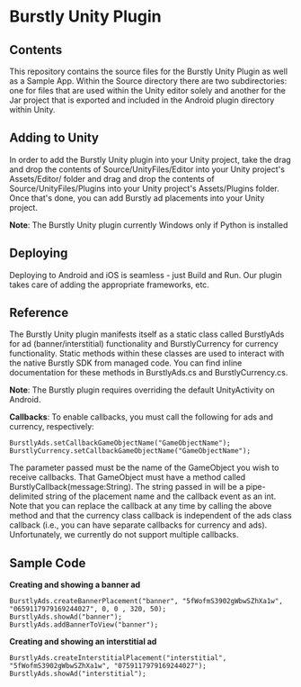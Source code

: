 # Burstly Unity Plugin

## Contents

This repository contains the source files for the Burstly Unity Plugin as well as a Sample App. Within the Source directory there are two subdirectories: one for files that are used within the Unity editor solely and another for the Jar project that is exported and included in the Android plugin directory within Unity.

## Adding to Unity

In order to add the Burstly Unity plugin into your Unity project, take the drag and drop the contents of Source/UnityFiles/Editor into your Unity project's Assets/Editor/ folder and drag and drop the contents of Source/UnityFiles/Plugins into your Unity project's Assets/Plugins folder. Once that's done, you can add Burstly ad placements into your Unity project.

**Note**: The Burstly Unity plugin currently Windows only if Python is installed


## Deploying

Deploying to Android and iOS is seamless - just Build and Run. Our plugin takes care of adding the appropriate frameworks, etc.


## Reference

The Burstly Unity plugin manifests itself as a static class called BurstlyAds for ad (banner/interstitial) functionality and BurstlyCurrency for currency functionality. Static methods within these classes are used to interact with the native Burstly SDK from managed code. You can find inline documentation for these methods in BurstlyAds.cs and BurstlyCurrency.cs. 

**Note**: The Burstly plugin requires overriding the default UnityActivity on Android.

**Callbacks**: To enable callbacks, you must call the following for ads and currency, respectively:

	BurstlyAds.setCallbackGameObjectName("GameObjectName");
	BurstlyCurrency.setCallbackGameObjectName("GameObjectName");

The parameter passed must be the name of the GameObject you wish to receive callbacks. That GameObject must have a method called BurstlyCallback(message:String). The string passed in will be a pipe-delimited string of the placement name and the callback event as an int. Note that you can replace the callback at any time by calling the above method and that the currency class callback is independent of the ads class callback (i.e., you can have separate callbacks for currency and ads). Unfortunately, we currently do not support multiple callbacks.
	

## Sample Code

**Creating and showing a banner ad**

	BurstlyAds.createBannerPlacement("banner", "5fWofmS3902gWbwSZhXa1w", "0659117979169244027", 0, 0 , 320, 50);
	BurstlyAds.showAd("banner");
	BurstlyAds.addBannerToView("banner");

**Creating and showing an interstitial ad**

	BurstlyAds.createInterstitialPlacement("interstitial", "5fWofmS3902gWbwSZhXa1w", "0759117979169244027");
	BurstlyAds.showAd("interstitial");

